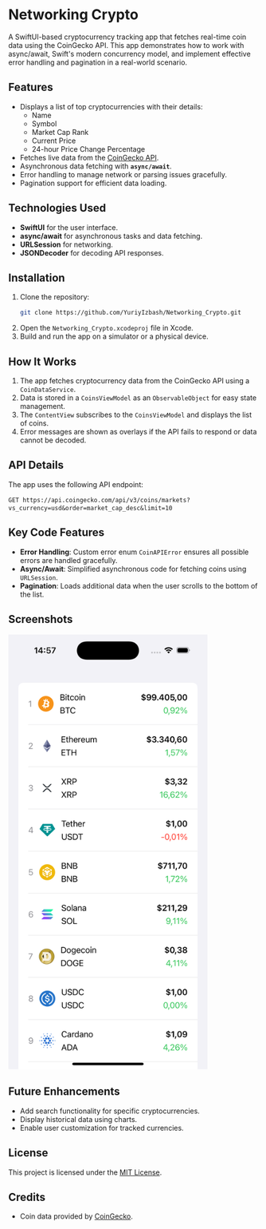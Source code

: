 
# Networking Crypto

A SwiftUI-based cryptocurrency tracking app that fetches real-time coin data using the CoinGecko API. This app demonstrates how to work with async/await, Swift's modern concurrency model, and implement effective error handling and pagination in a real-world scenario.

## Features

- Displays a list of top cryptocurrencies with their details:
  - Name
  - Symbol
  - Market Cap Rank
  - Current Price
  - 24-hour Price Change Percentage
- Fetches live data from the [CoinGecko API](https://www.coingecko.com/en/api).
- Asynchronous data fetching with **`async/await`**.
- Error handling to manage network or parsing issues gracefully.
- Pagination support for efficient data loading.

## Technologies Used

- **SwiftUI** for the user interface.
- **async/await** for asynchronous tasks and data fetching.
- **URLSession** for networking.
- **JSONDecoder** for decoding API responses.

## Installation

1. Clone the repository:
   ```bash
   git clone https://github.com/YuriyIzbash/Networking_Crypto.git
   ```
2. Open the `Networking_Crypto.xcodeproj` file in Xcode.
3. Build and run the app on a simulator or a physical device.

## How It Works

1. The app fetches cryptocurrency data from the CoinGecko API using a `CoinDataService`.
2. Data is stored in a `CoinsViewModel` as an `ObservableObject` for easy state management.
3. The `ContentView` subscribes to the `CoinsViewModel` and displays the list of coins.
4. Error messages are shown as overlays if the API fails to respond or data cannot be decoded.

## API Details

The app uses the following API endpoint:
```
GET https://api.coingecko.com/api/v3/coins/markets?vs_currency=usd&order=market_cap_desc&limit=10
```

## Key Code Features

- **Error Handling**: Custom error enum `CoinAPIError` ensures all possible errors are handled gracefully.
- **Async/Await**: Simplified asynchronous code for fetching coins using `URLSession`.
- **Pagination**: Loads additional data when the user scrolls to the bottom of the list.

## Screenshots

<img src="./screenshot.png" alt="App Screenshot" width="400">

## Future Enhancements

- Add search functionality for specific cryptocurrencies.
- Display historical data using charts.
- Enable user customization for tracked currencies.

## License

This project is licensed under the [MIT License](LICENSE).

## Credits

- Coin data provided by [CoinGecko](https://www.coingecko.com/).
